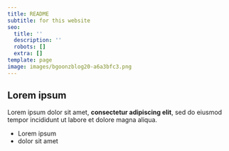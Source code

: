 ```yaml
---
title: README
subtitle: for this website
seo:
  title: ''
  description: ''
  robots: []
  extra: []
template: page
image: images/bgoonzblog20-a6a3bfc3.png
---
```

## Lorem ipsum

Lorem ipsum dolor sit amet, **consectetur adipiscing elit**, sed do eiusmod tempor incididunt ut labore et dolore magna aliqua.

- Lorem ipsum
- dolor sit amet